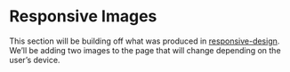 # Responsive Images

This section will be building off what was produced in [responsive-design](https://github.com/ChrisCooney05/CSS_Learning/tree/master/responsive-design). We’ll be adding two images to the page that will change depending on the user’s device. 